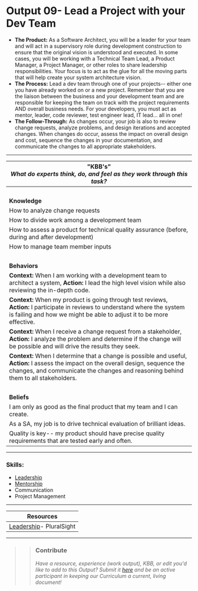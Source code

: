 # Output 09- Lead a Project with your Dev Team

- **The Product:** As a Software Architect, you will be a leader for your team and will act in a supervisory role during development construction to ensure that the original vision is understood and executed. In some cases, you will be working with a Technical Team Lead, a Product Manager, a Project Manager, or other roles to share leadership responsibilities. Your focus is to act as the glue for all the moving parts that will help create your system architecture vision.
- **The Process:** Lead a dev team through one of your projects-- either one you have already worked on or a new project. Remember that you are the liaison between the business and your development team and are responsible for keeping the team on track with the project requirements AND overall business needs. For your developers, you must act as mentor, leader, code reviewer, test engineer lead, IT lead… all in one! 
- **The Follow-Through:** As changes occur, your job is also to review change requests, analyze problems, and design iterations and accepted changes. When changes do occur, assess the impact on overall design and cost, sequence the changes in your documentation, and communicate the changes to all appropriate stakeholders. 

-----------------------------------------------------------

| **"KBB's"** <br> _What do experts think, do, and feel as they work through this task?_|
|----------|
| </br>| 
| **Knowledge**	| 
| How to analyze change requests |
| How to divide work among a development team |
| How to assess a product for technical quality assurance (before, during and after development) |
| How to manage team member inputs |
| </br> | 
| **Behaviors** 	| 
|  **Context:** When I am working with a development team to architect a system, **Action:** I lead the high level vision while also reviewing the in-depth code.	|  
| **Context:** When my product is going through test reviews, **Action:** I participate in reviews to understand where the system is failing and how we might be able to adjust it to be more effective. |
| **Context:** When I receive a change request from a stakeholder, **Action:** I analyze the problem and determine if the change will be possible and will drive the results they seek.  |  
| **Context:** When I determine that a change is possible and useful, **Action:** I assess the impact on the overall design, sequence the changes, and communicate the changes and reasoning behind them to all stakeholders.  |  
| </br> | 
| **Beliefs**	| 
| I am only as good as the final product that my team and I can create. |  
| As a SA, my job is to drive technical evaluation of brilliant ideas. |  
| Quality is key-- my product should have precise quality requirements that are tested early and often. |  


------
### Skills: 
* [Leadership](https://github.com/andela/learningmap/tree/master/D3/D3%20Developer/Output%2011-%20Leadership) 
* [Mentorship](https://github.com/andela/learningmap/tree/master/D3/D3%20Developer/Output%2012-%20Mentorship)
* Communication
* Project Management


------


| Resources|       	
|----------|
| [Leadership](https://app.pluralsight.com/library/courses/introduction-leadership-management-developers/table-of-contents)- PluralSight |

---- 

>> ### Contribute
>> _Have a resource, experience (work output), KBB, or edit you'd like to add to this Output? Submit it [here](https://docs.google.com/a/andela.com/forms/d/e/1FAIpQLSeiwit-7JW3UScG9ItDX9DUZZnlCwdpo7aWruahsPKNJ_6JOA/viewform?usp=sf_link) and be an active participant in keeping our Curriculum a current, living document!_

